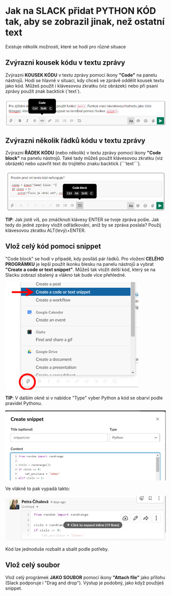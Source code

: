 # Jak na SLACK přidat PYTHON KÓD tak, aby se zobrazil jinak, než ostatní text

Existuje několik možností, které se hodí pro různé situace

## Zvýrazni kousek kódu v textu zprávy
Zvýrazni **KOUSEK KÓDU** v textu zprávy pomocí ikony **"Code"** na panelu nástrojů. Hodí se hlavně v situaci, kdy chceš ve zprávě oddělit kousek textu jako kód. Můžeš použít i klávesovou zkratku (viz obrázek) nebo při psaní zprávy použít znak backtick (\`text\`).

  ![Ukázka](images/slack_add_code.png)
 
## Zvýrazni několik řádků kódu v textu zprávy
Zvýrazni **ŘÁDEK KÓDU** (nebo několik) v textu zprávy pomocí ikony **"Code block"** na panelu nástrojů. Také tady můžeš použít klávesovou zkratku (viz obrázek) nebo uzavřít text do trojitého znaku backtick (\`\`\`text\`\`\`).

  ![Ukázka](images/slack_add_code_block.png)

  **TIP**: Jak jistě víš, po zmáčknutí klávesy ENTER se tvoje zpráva pošle. Jak tedy do jedné zprávy vložit odřádkování, aniž by se zpráva poslala? Použij klávesovou zkratku ALT(levý)+ENTER.

## Vlož celý kód pomoci snippet
"Code block" se hodí v případě, kdy posíláš pár řádků. Pro vložení **CELÉHO PROGRÁMKU** je lepší použít ikonku blesku na panelu nástrojů a vybrat **"Create a code or text snippet"**. Můžeš tak vložit delší kód, který se na Slacku zobrazí sbalený a vlákno tak bude více přehledné.

  ![Ukázka](images/create_snippet.png)

  **TIP**: V dalším okně si v nabídce "Type" vyber Python a kód se obarví podle pravidel Pythonu.

  ![Ukázka](images/snippet.png)

  Ve vlákně to pak vypadá takto:

  ![Ukázka](images/snippet_in_thread.png)

  Kód lze jednoduše rozbalit a sbalit podle potřeby.
 
## Vlož celý soubor
Vlož celý prográmek **JAKO SOUBOR** pomocí ikony **"Attach file"** jako přílohu (Slack podporuje i "Drag and drop"). Výstup je podobný, jako když použiješ snippet.
